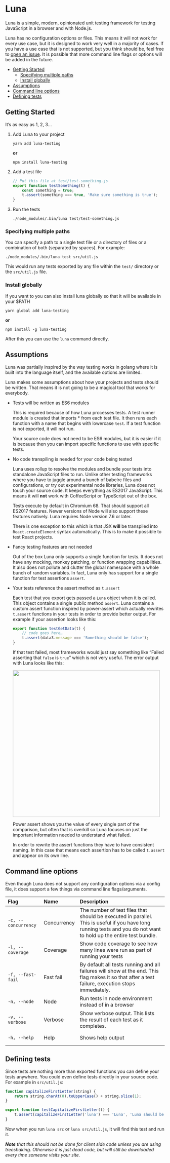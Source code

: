 # Luna

Luna is a simple, modern, opinionated unit testing framework for testing JavaScript in a browser and with Node.js.

Luna has no configuration options or files. This means it will not work for every use case, but it is designed to work very well in a majority of cases. If you have a use case that is not supported, but you think should be, feel free to [open an issue](https://github.com/ccampbell/luna/issues). It is possible that more command line flags or options will be added in the future.

<!-- MarkdownTOC autolink="true" -->

- [Getting Started](#getting-started)
    - [Specifying multiple paths](#specifying-multiple-paths)
    - [Install globally](#install-globally)
- [Assumptions](#assumptions)
- [Command line options](#command-line-options)
- [Defining tests](#defining-tests)

<!-- /MarkdownTOC -->

## Getting Started

It’s as easy as 1, 2, 3…

1. Add Luna to your project

    ```
    yarn add luna-testing
    ```

    **or**

    ```
    npm install luna-testing
    ```

1. Add a test file

    ```javascript
    // Put this file at test/test-something.js
    export function testSomething(t) {
        const something = true;
        t.assert(something === true, 'Make sure something is true');
    }
    ```

1. Run the tests

    ```shell
    ./node_modules/.bin/luna test/test-something.js
    ```

### Specifying multiple paths

You can specify a path to a single test file or a directory of files or a combination of both (separated by spaces). For example:

```shell
./node_modules/.bin/luna test src/util.js
```

This would run any tests exported by any file within the `test/` directory or the `src/util.js` file.

### Install globally

If you want to you can also install luna globally so that it will be available in your $PATH

```
yarn global add luna-testing
```

**or**

```
npm install -g luna-testing
```

After this you can use the `luna` command directly.

## Assumptions

Luna was partially inspired by the way testing works in golang where it is built into the language itself, and the available options are limited.

Luna makes some assumptions about how your projects and tests should be written. That means it is not going to be a magical tool that works for everybody.

- Tests will be written as ES6 modules

    This is required because of how Luna processes tests. A test runner module is created that imports * from each test file. It then runs each function with a name that begins with lowercase `test`. If a test function is not exported, it will not run.

    Your source code does not need to be ES6 modules, but it is easier if it is because then you can import specific functions to use with specific tests.

- No code transpiling is needed for your code being tested

    Luna uses rollup to resolve the modules and bundle your tests into standalone JavaScript files to run. Unlike other testing frameworks where you have to juggle around a bunch of babelrc files and configurations, or try out experimental node libraries, Luna does not touch your source code. It keeps everything as ES2017 JavaScript. This means it will **not** work with CoffeeScript or TypeScript out of the box.

    Tests execute by default in Chromium 68. That should support all ES2017 features. Newer versions of Node will also support these features natively. Luna requires Node version 7.6 or later.

    There is one exception to this which is that JSX **will** be transpiled into `React.createElement` syntax automatically. This is to make it possible to test React projects.

- Fancy testing features are not needed

    Out of the box Luna only supports a single function for tests. It does not have any mocking, monkey patching, or function wrapping capabilities. It also does not pollute and clutter the global namespace with a whole bunch of random variables. In fact, Luna only has support for a single function for test assertions `assert`.

- Your tests reference the assert method as `t.assert`

    Each test that you export gets passed a `Luna` object when it is called. This object contains a single public method `assert`. Luna contains a custom assert function inspired by power-assert which actually rewrites `t.assert` functions in your tests in order to provide better output. For example if your assertion looks like this:

    ```javascript
    export function testGetData(t) {
        // code goes here…
        t.assert(data3.message === 'Something should be false');
    }
    ```

    If that test failed, most frameworks would just say something like “Failed asserting that `false` is `true`” which is not very useful. The error output with Luna looks like this:

    <img src="https://gateway-testnet.shiftnrg.org/ipfs/QmcwmwLtPw9Vim3Bs6VEBLwA5rXtYRgp4o9YBV7MKaYaMm" width="464">

    Power assert shows you the value of every single part of the comparison, but often that is overkill so Luna focuses on just the important information needed to understand what failed.

    In order to rewrite the assert functions they have to have consistent naming. In this case that means each assertion has to be called `t.assert` and appear on its own line.

## Command line options

Even though Luna does not support any configuration options via a config file, it does support a few things via command line flags/arguments.

| Flag | Name | Description |
|  :--- | :--- | :--- |
| <pre>`-c, --concurrency`</pre> | Concurrency | The number of test files that should be executed in parallel. This is useful if you have long running tests and you do not want to hold up the entire test bundle. |
| <pre>`-l, --coverage`</pre> | Coverage | Show code coverage to see how many lines were run as part of running your tests |
| <pre>`-f, --fast-fail`</pre> | Fast fail | By default all tests running and all failures will show at the end. This flag makes it so that after a test failure, execution stops immediately. |
| <pre>`-n, --node`</pre> | Node | Run tests in node environment instead of in a browser |
| <pre>`-v, --verbose`</pre> | Verbose | Show verbose output. This lists the result of each test as it completes. |
| <pre>`-h, --help`</pre> | Help | Shows help output |

## Defining tests

Since tests are nothing more than exported functions you can define your tests anywhere. You could even define tests directly in your source code. For example in `src/util.js`:

```javascript
function capitalizeFirstLetter(string) {
    return string.charAt(0).toUpperCase() + string.slice(1);
}

export function testCapitalizeFirstLetter(t) {
    t.assert(capitalizeFirstLetter('luna') === 'Luna', 'Luna should be capitalized');
}
```

Now when you run `luna src` or `luna src/util.js`, it will find this test and run it.

**_Note_** *that this should not be done for client side code unless you are using treeshaking. Otherwise it is just dead code, but will still be downloaded every time someone visits your site.*
